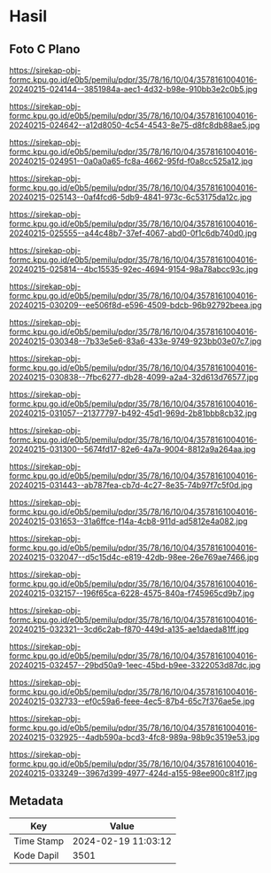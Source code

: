 # Hasil

## Foto C Plano

https://sirekap-obj-formc.kpu.go.id/e0b5/pemilu/pdpr/35/78/16/10/04/3578161004016-20240215-024144--3851984a-aec1-4d32-b98e-910bb3e2c0b5.jpg

https://sirekap-obj-formc.kpu.go.id/e0b5/pemilu/pdpr/35/78/16/10/04/3578161004016-20240215-024642--a12d8050-4c54-4543-8e75-d8fc8db88ae5.jpg

https://sirekap-obj-formc.kpu.go.id/e0b5/pemilu/pdpr/35/78/16/10/04/3578161004016-20240215-024951--0a0a0a65-fc8a-4662-95fd-f0a8cc525a12.jpg

https://sirekap-obj-formc.kpu.go.id/e0b5/pemilu/pdpr/35/78/16/10/04/3578161004016-20240215-025143--0af4fcd6-5db9-4841-973c-6c53175da12c.jpg

https://sirekap-obj-formc.kpu.go.id/e0b5/pemilu/pdpr/35/78/16/10/04/3578161004016-20240215-025555--a44c48b7-37ef-4067-abd0-0f1c6db740d0.jpg

https://sirekap-obj-formc.kpu.go.id/e0b5/pemilu/pdpr/35/78/16/10/04/3578161004016-20240215-025814--4bc15535-92ec-4694-9154-98a78abcc93c.jpg

https://sirekap-obj-formc.kpu.go.id/e0b5/pemilu/pdpr/35/78/16/10/04/3578161004016-20240215-030209--ee506f8d-e596-4509-bdcb-96b92792beea.jpg

https://sirekap-obj-formc.kpu.go.id/e0b5/pemilu/pdpr/35/78/16/10/04/3578161004016-20240215-030348--7b33e5e6-83a6-433e-9749-923bb03e07c7.jpg

https://sirekap-obj-formc.kpu.go.id/e0b5/pemilu/pdpr/35/78/16/10/04/3578161004016-20240215-030838--7fbc6277-db28-4099-a2a4-32d613d76577.jpg

https://sirekap-obj-formc.kpu.go.id/e0b5/pemilu/pdpr/35/78/16/10/04/3578161004016-20240215-031057--21377797-b492-45d1-969d-2b81bbb8cb32.jpg

https://sirekap-obj-formc.kpu.go.id/e0b5/pemilu/pdpr/35/78/16/10/04/3578161004016-20240215-031300--5674fd17-82e6-4a7a-9004-8812a9a264aa.jpg

https://sirekap-obj-formc.kpu.go.id/e0b5/pemilu/pdpr/35/78/16/10/04/3578161004016-20240215-031443--ab787fea-cb7d-4c27-8e35-74b97f7c5f0d.jpg

https://sirekap-obj-formc.kpu.go.id/e0b5/pemilu/pdpr/35/78/16/10/04/3578161004016-20240215-031653--31a6ffce-f14a-4cb8-911d-ad5812e4a082.jpg

https://sirekap-obj-formc.kpu.go.id/e0b5/pemilu/pdpr/35/78/16/10/04/3578161004016-20240215-032047--d5c15d4c-e819-42db-98ee-26e769ae7466.jpg

https://sirekap-obj-formc.kpu.go.id/e0b5/pemilu/pdpr/35/78/16/10/04/3578161004016-20240215-032157--196f65ca-6228-4575-840a-f745965cd9b7.jpg

https://sirekap-obj-formc.kpu.go.id/e0b5/pemilu/pdpr/35/78/16/10/04/3578161004016-20240215-032321--3cd6c2ab-f870-449d-a135-ae1daeda81ff.jpg

https://sirekap-obj-formc.kpu.go.id/e0b5/pemilu/pdpr/35/78/16/10/04/3578161004016-20240215-032457--29bd50a9-1eec-45bd-b9ee-3322053d87dc.jpg

https://sirekap-obj-formc.kpu.go.id/e0b5/pemilu/pdpr/35/78/16/10/04/3578161004016-20240215-032733--ef0c59a6-feee-4ec5-87b4-65c7f376ae5e.jpg

https://sirekap-obj-formc.kpu.go.id/e0b5/pemilu/pdpr/35/78/16/10/04/3578161004016-20240215-032925--4adb590a-bcd3-4fc8-989a-98b9c3519e53.jpg

https://sirekap-obj-formc.kpu.go.id/e0b5/pemilu/pdpr/35/78/16/10/04/3578161004016-20240215-033249--3967d399-4977-424d-a155-98ee900c81f7.jpg


## Metadata

| Key        | Value               |
| ---------- | ------------------- |
| Time Stamp | 2024-02-19 11:03:12 |
| Kode Dapil | 3501                |



